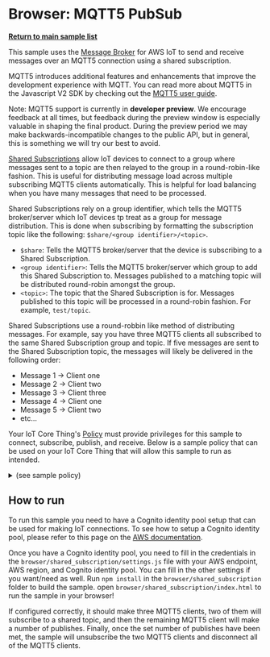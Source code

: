 # Browser: MQTT5 PubSub

[**Return to main sample list**](../../README.md)

This sample uses the
[Message Broker](https://docs.aws.amazon.com/iot/latest/developerguide/iot-message-broker.html)
for AWS IoT to send and receive messages over an MQTT5 connection using a shared subscription.

MQTT5 introduces additional features and enhancements that improve the development experience with MQTT. You can read more about MQTT5 in the Javascript V2 SDK by checking out the [MQTT5 user guide](https://github.com/awslabs/aws-crt-nodejs/blob/main/MQTT5-UserGuide.md).

Note: MQTT5 support is currently in **developer preview**. We encourage feedback at all times, but feedback during the preview window is especially valuable in shaping the final product. During the preview period we may make backwards-incompatible changes to the public API, but in general, this is something we will try our best to avoid.

[Shared Subscriptions](https://docs.oasis-open.org/mqtt/mqtt/v5.0/os/mqtt-v5.0-os.html#_Toc3901250) allow IoT devices to connect to a group where messages sent to a topic are then relayed to the group in a round-robin-like fashion. This is useful for distributing message load across multiple subscribing MQTT5 clients automatically. This is helpful for load balancing when you have many messages that need to be processed.

Shared Subscriptions rely on a group identifier, which tells the MQTT5 broker/server which IoT devices tp treat as a group for message distribution. This is done when subscribing by formatting the subscription topic like the following: `$share/<group identifier>/<topic>`.
* `$share`: Tells the MQTT5 broker/server that the device is subscribing to a Shared Subscription.
* `<group identifier>`: Tells the MQTT5 broker/server which group to add this Shared Subscription to. Messages published to a matching topic will be distributed round-robin amongst the group.
* `<topic>`: The topic that the Shared Subscription is for. Messages published to this topic will be processed in a round-robin fashion. For example, `test/topic`.

Shared Subscriptions use a round-robbin like method of distributing messages. For example, say you have three MQTT5 clients all subscribed to the same Shared Subscription group and topic. If five messages are sent to the Shared Subscription topic, the messages will likely be delivered in the following order:
* Message 1 -> Client one
* Message 2 -> Client two
* Message 3 -> Client three
* Message 4 -> Client one
* Message 5 -> Client two
* etc...

Your IoT Core Thing's [Policy](https://docs.aws.amazon.com/iot/latest/developerguide/iot-policies.html) must provide privileges for this sample to connect, subscribe, publish, and receive. Below is a sample policy that can be used on your IoT Core Thing that will allow this sample to run as intended.

<details>
<summary>(see sample policy)</summary>
<pre>
{
  "Version": "2012-10-17",
  "Statement": [
    {
      "Effect": "Allow",
      "Action": [
        "iot:Publish",
        "iot:Receive"
      ],
      "Resource": [
        "arn:aws:iot:<b>region</b>:<b>account</b>:topic/test/topic",
        "arn:aws:iot:<b>region</b>:<b>account</b>:topic/$share/*/test/topic"
      ]
    },
    {
      "Effect": "Allow",
      "Action": [
        "iot:Subscribe"
      ],
      "Resource": [
        "arn:aws:iot:<b>region</b>:<b>account</b>:topicfilter/test/topic",
        "arn:aws:iot:<b>region</b>:<b>account</b>:topicfilter/$share/*/test/topic"
      ]
    },
    {
      "Effect": "Allow",
      "Action": [
        "iot:Connect"
      ],
      "Resource": [
        "arn:aws:iot:<b>region</b>:<b>account</b>:client/test-*"
      ]
    }
  ]
}
</pre>

Replace with the following with the data from your AWS account:
* `<region>`: The AWS IoT Core region where you created your AWS IoT Core thing you wish to use with this sample. For example `us-east-1`.
* `<account>`: Your AWS IoT Core account ID. This is the set of numbers in the top right next to your AWS account name when using the AWS IoT Core website.

Note that in a real application, you may want to avoid the use of wildcards in your ClientID or use them selectively. Please follow best practices when working with AWS on production applications using the SDK. Also, for the purposes of this sample, please make sure your policy allows a client ID of `test-*` to connect or use `--client_id <client ID here>` to send the client ID your policy supports.

</details>

## How to run

To run this sample you need to have a Cognito identity pool setup that can be used for making IoT connections. To see how to setup a Cognito identity pool, please refer to this page on the [AWS documentation](https://docs.aws.amazon.com/cognito/latest/developerguide/tutorial-create-identity-pool.html).

Once you have a Cognito identity pool, you need to fill in the credentials in the `browser/shared_subscription/settings.js` file with your AWS endpoint, AWS region, and Cognito identity pool. You can fill in the other settings if you want/need as well. Run `npm install` in the `browser/shared_subscription` folder to build the sample. open `browser/shared_subscription/index.html` to run the sample in your browser!

If configured correctly, it should make three MQTT5 clients, two of them will subscribe to a shared topic, and then the remaining MQTT5 client will make a number of publishes. Finally, once the set number of publishes have been met, the sample will unsubscribe the two MQTT5 clients and disconnect all of the MQTT5 clients.
